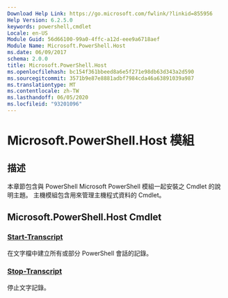```yaml
---
Download Help Link: https://go.microsoft.com/fwlink/?linkid=855956
Help Version: 6.2.5.0
keywords: powershell,cmdlet
Locale: en-US
Module Guid: 56d66100-99a0-4ffc-a12d-eee9a6718aef
Module Name: Microsoft.PowerShell.Host
ms.date: 06/09/2017
schema: 2.0.0
title: Microsoft.PowerShell.Host
ms.openlocfilehash: bc154f361bbeed8a6e5f271e98db63d343a2d590
ms.sourcegitcommit: 3571b9e87e8881adbf7984cda46a63891039a987
ms.translationtype: MT
ms.contentlocale: zh-TW
ms.lasthandoff: 06/05/2020
ms.locfileid: "93201096"
---
```

# Microsoft.PowerShell.Host 模組

## 描述

本章節包含與 PowerShell Microsoft PowerShell 模組一起安裝之 Cmdlet 的說明主題。 主機模組包含用來管理主機程式資料的 Cmdlet。

## Microsoft.PowerShell.Host Cmdlet

### [Start-Transcript](Start-Transcript.md)
在文字檔中建立所有或部分 PowerShell 會話的記錄。

### [Stop-Transcript](Stop-Transcript.md)
停止文字記錄。
